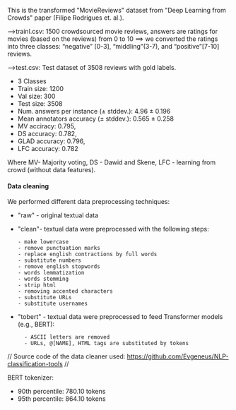 This is the transformed "MovieReviews" dataset from "Deep Learning from Crowds" paper (Filipe Rodrigues et. al.).

-->trainl.csv:
1500 crowdsourced movie reviews, answers are ratings for movies (based on the reviews) from 0 to 10 ==> we converted the ratings into three classes: “negative” [0-3], “middling”(3-7), and “positive”[7-10] reviews.

-->test.csv:
Test dataset of 3508 reviews with gold labels.

- 3 Classes
- Train size: 1200
- Val size: 300
- Test size: 3508
- Num. answers per instance (± stddev.): 4.96 ± 0.196
- Mean annotators accuracy (± stddev.): 0.565 ± 0.258
- MV acciracy: 0.795,
- DS accuracy: 0.782,
- GLAD accuracy: 0.796,
- LFC accuracy: 0.782

Where MV- Majority voting, DS - Dawid and Skene, LFC - learning from crowd (without data features).

#### Data cleaning
We performed different data preprocessing techniques:
-   "raw" - original textual data
-   "clean"- textual data were preprocessed with the following steps:

        - make lowercase
        - remove punctuation marks
        - replace english contractions by full words
        - substitute numbers
        - remove english stopwords
        - words lemmatization
        - words stemming
        - strip html
        - removing accented characters
        - substitute URLs
        - substitute usernames
- "tobert" - textual data were preprocessed to feed Transformer models (e.g., BERT):

        - ASCII letters are removed
        - URLs, @[NAME], HTML tags are substituted by tokens
// Source code of the data cleaner used: https://github.com/Evgeneus/NLP-classification-tools //


BERT tokenizer:
-   90th percentile: 780.10 tokens
- 95th percentile: 864.10 tokens